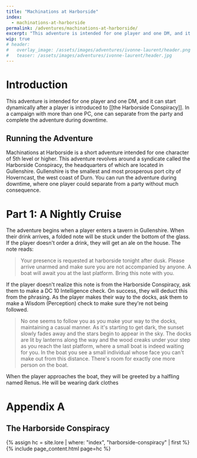 ```yaml
---
title: "Machinations at Harborside"
index:
  - machinations-at-harborside
permalink: /adventures/machinations-at-harborside/
excerpt: "This adventure is intended for one player and one DM, and it can start dynamically after a player is introduced to the Harborside Conspiracy."
wip: true
# header:
#   overlay_image: /assets/images/adventures/ivonne-laurent/header.png
#   teaser: /assets/images/adventures/ivonne-laurent/header.jpg
---
```


# Introduction
This adventure is intended for one player and one DM, and it can start dynamically after a player is introduced to [[the Harborside Conspiracy]]. In a campaign with more than one PC, one can separate from the party and complete the adventure during downtime.

## Running the Adventure
Machinations at Harborside is a short adventure intended for one character of 5th level or higher. This adventure revolves around a syndicate called the Harborside Conspiracy, the headquarters of which are located in Gullenshire. Gullenshire is the smallest and most prosperous port city of Hoverncast, the west coast of Durn. You can run the adventure during downtime, where one player could separate from a party without much consequence.

# Part 1: A Nightly Cruise
The adventure begins when a player enters a tavern in Gullenshire. When their drink arrives, a folded note will be stuck under the bottom of the glass. If the player doesn't order a drink, they will get an ale on the house. The note reads:

> Your presence is requested at harborside tonight after dusk. Please arrive unarmed and make sure you are not accompanied by anyone. A boat will await you at the last platform. Bring this note with you.

If the player doesn't realize this note is from the Harborside Conspiracy, ask them to make a DC 10 Intelligence check. On success, they will deduct this from the phrasing. As the player makes their way to the docks, ask them to make a Wisdom (Perception) check to make sure they're not being followed.

> No one seems to follow you as you make your way to the docks, maintaining a casual manner. As it's starting to get dark, the sunset slowly fades away and the stars begin to appear in the sky. The docks are lit by lanterns along the way and the wood creaks under your step as you reach the last platform, where a small boat is indeed waiting for you. In the boat you see a small individual whose face you can't make out from this distance. There's room for exactly one more person on the boat.

When the player approaches the boat, they will be greeted by a halfling named Renus. He will be wearing dark clothes

# Appendix A

## The Harborside Conspiracy
{% assign hc = site.lore | where: "index", "harborside-conspiracy" | first %}
{% include page_content.html page=hc %}
